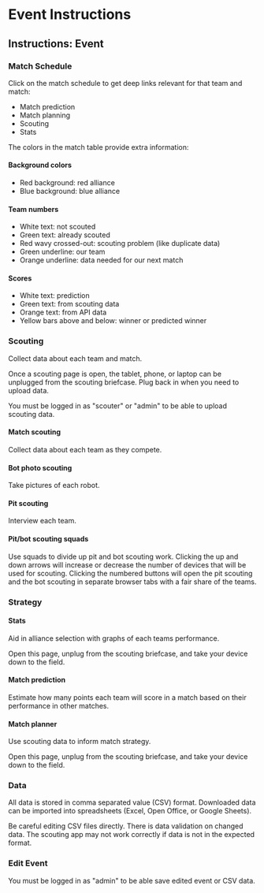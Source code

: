 Event Instructions
========================

## Instructions: Event

### Match Schedule

Click on the match schedule to get deep links relevant for that team and match:

 - Match prediction
 - Match planning
 - Scouting
 - Stats

The colors in the match table provide extra information:

#### Background colors

 - Red background: red alliance
 - Blue background: blue alliance

#### Team numbers
 - White text: not scouted
 - Green text: already scouted
 - Red wavy crossed-out: scouting problem (like duplicate data)
 - Green underline: our team
 - Orange underline: data needed for our next match

#### Scores
  - White text: prediction
  - Green text: from scouting data
  - Orange text: from API data
  - Yellow bars above and below: winner or predicted winner

### Scouting

Collect data about each team and match.

Once a scouting page is open, the tablet, phone, or laptop can be unplugged from the scouting briefcase.
Plug back in when you need to upload data.

You must be logged in as "scouter" or "admin" to be able to upload scouting data.

#### Match scouting

Collect data about each team as they compete.

#### Bot photo scouting

Take pictures of each robot.

#### Pit scouting

Interview each team.

#### Pit/bot scouting squads

Use squads to divide up pit and bot scouting work. Clicking the up and down arrows will increase or decrease the number of devices that will be used for scouting. Clicking the numbered buttons will open the pit scouting and the bot scouting in separate browser tabs with a fair share of the teams.

### Strategy

#### Stats

Aid in alliance selection with graphs of each teams performance.

Open this page, unplug from the scouting briefcase, and take your device down to the field.

#### Match prediction

Estimate how many points each team will score in a match based on their performance in other matches.

#### Match planner

Use scouting data to inform match strategy.

Open this page, unplug from the scouting briefcase, and take your device down to the field.

### Data

All data is stored in comma separated value (CSV) format. Downloaded data can be imported into spreadsheets (Excel, Open Office, or Google Sheets).

Be careful editing CSV files directly. There is data validation on changed data. The scouting app may not work correctly if data is not in the expected format.

### Edit Event

You must be logged in as "admin" to be able save edited event or CSV data.
